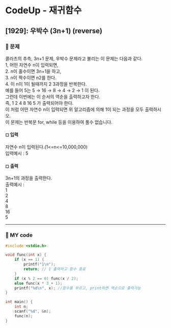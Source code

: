 # CodeUp - 재귀함수

## [1929]: 우박수 (3n+1) (reverse)

### 🌴 문제

콜라츠의 추측, 3n+1 문제, 우박수 문제라고 불리는 이 문제는 다음과 같다.<br>
1, 어떤 자연수 n이 입력되면,<br> 2. n이 홀수이면 3n+1을 하고,<br> 3. n이 짝수이면 n2를 한다.<br> 4. 이 n이 1이 될때까지 2 3과정을 반복한다.<br>
예를 들어 5는 5 → 16 → 8 → 4 → 2 → 1 이 된다.<br>
그런데 이번에는 이 순서의 역순을 출력하고자 한다.<br>
즉, 1 2 4 8 16 5 가 출력되어야 한다.<br>
이 처럼 어떤 자연수 n이 입력되면 위 알고리즘에 의해 1이 되는 과정을 모두 출력하시오.<br>
이 문제는 반복문 for, while 등을 이용하여 풀수 없습니다.

#### ◻ 입력

자연수 n이 입력된다.(1<=n<=10,000,000)<br>
입력예시 : 5

#### ◻ 출력

3n+1의 과정을 출력한다.<br>
출력예시 : <br>
1<br>
2<br>
4<br>
8<br>
16<br>
5

---

### 🤠 MY code

```c++
#include <stdio.h>

void func(int x) {
	if (x == 1) {
		printf("1\n");
		return; // 1 출력하고 함수 종료
	}
	if (x % 2 == 0) func(x / 2);
	else func(x * 3 + 1);
	printf("%d\n", x); //함수를 부르고, print하면 역순으로 출력가능
}

int main() {
	int n;
	scanf("%d", &n);
	func(n);
}
```
